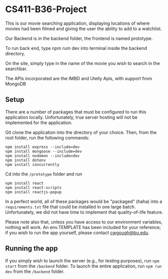 # CS411-B36-Project


This is our movie searching application, displaying locations of where movies had been filmed and giving the user the ability to add to a watchlist. 

Our Backend is in the backend folder, the frontend is named prototype.

To run back end, type npm rum dev into terminal inside the backend directory.

On the site, simply type in the name of the movie you wish to search in the searchbar.

The APIs incorporated are the IMBD and Utelly Apis, with support from MongoDB

## Setup
There are a number of packages that must be configured to run this application locally. Unfortunately, true server hosting will not be implemented for the application.

Git clone the application into the directory of your choice. Then, from the root folder, run the following commands:

```
npm install express --include=dev
npm install mongoose --include=dev
npm install nodemon --include=dev
npm install dotenv
npm install concurrently
```

Cd into the `/prototype` folder and run

```
npm install react
npm install react-scripts
npm install reactjs-popup
```

In a perfect world, all of these packages would be "packaged" (haha) into a `requirements.txt` file that could be installed in one large batch. Unfortunately, we did not have time to implement that quality-of-life feature.

Please note also that, unless you have access to our environment variables, nothing will work. An env.TEMPLATE has been included for your reference; if you wish to run the app yourself, please contact cwgough@bu.edu.

## Running the app
If you simply wish to launch the server (e.g., for testing purposes), run `npm start` from the `/backend` folder. To launch the entire application, run `npm run dev` from the `/backend` folder.
